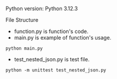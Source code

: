 Python version: Python 3.12.3

File Structure
- function.py is function's code.
- main.py is example of function's usage.
```shell
python main.py
```

- test_nested_json.py is test file.
```shell
python -m unittest test_nested_json.py
```